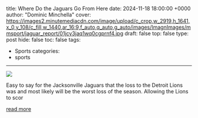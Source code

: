 title: Where Do the Jaguars Go From Here
date: 2024-11-18 18:00:00 +0000
author: "Dominic Minchella"
cover: https://images2.minutemediacdn.com/image/upload/c_crop,w_2919,h_1641,x_0,y_108/c_fill,w_1440,ar_16:9,f_auto,q_auto,g_auto/images/ImagnImages/mmsport/jaguar_report/01jcy3jaq1wq0cgprnf4.jpg
draft: false
top: false
type: post
hide: false
toc: false
tags:
  - Sports
categories:
  - sports
---

![](https://images2.minutemediacdn.com/image/upload/c_crop,w_2919,h_1641,x_0,y_108/c_fill,w_1440,ar_16:9,f_auto,q_auto,g_auto/images/ImagnImages/mmsport/jaguar_report/01jcy3jaq1wq0cgprnf4.jpg)

Easy to say for the Jacksonville Jaguars that the loss to the Detroit Lions was and most likely will be the worst loss of the season. Allowing the Lions to scor

[read more](https://www.si.com/nfl/jaguars/news/where-do-the-jaguars-go-from-here-01jcy3bbt6vw)
